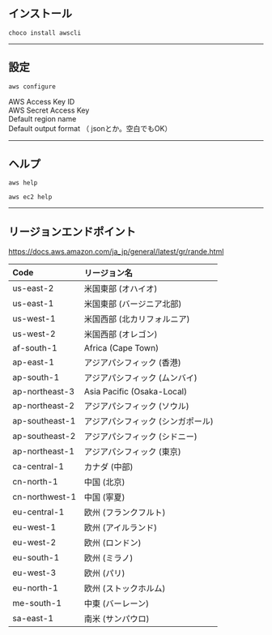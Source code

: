 ## インストール
```
choco install awscli
```

___________________________________________________________________________
## 設定
```
aws configure
```
AWS Access Key ID  
AWS Secret Access Key  
Default region name  
Default output format  （ jsonとか。空白でもOK）  

___________________________________________________________________________
## ヘルプ
```
aws help

aws ec2 help
```

___________________________________________________________________________
## リージョンエンドポイント
https://docs.aws.amazon.com/ja_jp/general/latest/gr/rande.html  


|  Code            |  リージョン名                      |
|:-----------------|:-----------------------------|
|  us-east-2       |  米国東部 (オハイオ)                 |
|  us-east-1       |  米国東部 (バージニア北部)              |
|  us-west-1       |  米国西部 (北カリフォルニア)             |
|  us-west-2       |  米国西部 (オレゴン)                 |
|  af-south-1      |  Africa (Cape Town)          |
|  ap-east-1       |  アジアパシフィック (香港)              |
|  ap-south-1      |  アジアパシフィック (ムンバイ)            |
|  ap-northeast-3  |  Asia Pacific (Osaka-Local)  |
|  ap-northeast-2  |  アジアパシフィック (ソウル)             |
|  ap-southeast-1  |  アジアパシフィック (シンガポール)          |
|  ap-southeast-2  |  アジアパシフィック (シドニー)            |
|  ap-northeast-1  |  アジアパシフィック (東京)              |
|  ca-central-1    |  カナダ (中部)                    |
|  cn-north-1      |  中国 (北京)                     |
|  cn-northwest-1  |  中国 (寧夏)                     |
|  eu-central-1    |  欧州 (フランクフルト)                |
|  eu-west-1       |  欧州 (アイルランド)                 |
|  eu-west-2       |  欧州 (ロンドン)                   |
|  eu-south-1      |  欧州 (ミラノ)                    |
|  eu-west-3       |  欧州 (パリ)                     |
|  eu-north-1      |  欧州 (ストックホルム)                |
|  me-south-1      |  中東 (バーレーン)                  |
|  sa-east-1       |  南米 (サンパウロ)                  |

